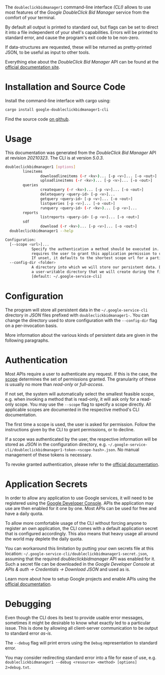 <!---
DO NOT EDIT !
This file was generated automatically from 'src/generator/templates/cli/README.md.mako'
DO NOT EDIT !
-->
The `doubleclickbidmanager1` command-line interface *(CLI)* allows to use most features of the *Google DoubleClick Bid Manager* service from the comfort of your terminal.

By default all output is printed to standard out, but flags can be set to direct it into a file independent of your shell's
capabilities. Errors will be printed to standard error, and cause the program's exit code to be non-zero.

If data-structures are requested, these will be returned as pretty-printed JSON, to be useful as input to other tools.

Everything else about the *DoubleClick Bid Manager* API can be found at the
[official documentation site](https://developers.google.com/bid-manager/).

# Installation and Source Code

Install the command-line interface with cargo using:

```bash
cargo install google-doubleclickbidmanager1-cli
```

Find the source code [on github](https://github.com/Byron/google-apis-rs/tree/main/gen/doubleclickbidmanager1-cli).

# Usage

This documentation was generated from the *DoubleClick Bid Manager* API at revision *20210323*. The CLI is at version *5.0.3*.

```bash
doubleclickbidmanager1 [options]
        lineitems
                downloadlineitems (-r <kv>)... [-p <v>]... [-o <out>]
                uploadlineitems (-r <kv>)... [-p <v>]... [-o <out>]
        queries
                createquery (-r <kv>)... [-p <v>]... [-o <out>]
                deletequery <query-id> [-p <v>]...
                getquery <query-id> [-p <v>]... [-o <out>]
                listqueries [-p <v>]... [-o <out>]
                runquery <query-id> (-r <kv>)... [-p <v>]...
        reports
                listreports <query-id> [-p <v>]... [-o <out>]
        sdf
                download (-r <kv>)... [-p <v>]... [-o <out>]
  doubleclickbidmanager1 --help

Configuration:
  [--scope <url>]...
            Specify the authentication a method should be executed in. Each scope
            requires the user to grant this application permission to use it.
            If unset, it defaults to the shortest scope url for a particular method.
  --config-dir <folder>
            A directory into which we will store our persistent data. Defaults to
            a user-writable directory that we will create during the first invocation.
            [default: ~/.google-service-cli]

```

# Configuration

The program will store all persistent data in the `~/.google-service-cli` directory in *JSON* files prefixed with `doubleclickbidmanager1-`.  You can change the directory used to store configuration with the `--config-dir` flag on a per-invocation basis.

More information about the various kinds of persistent data are given in the following paragraphs.

# Authentication

Most APIs require a user to authenticate any request. If this is the case, the [scope][scopes] determines the 
set of permissions granted. The granularity of these is usually no more than *read-only* or *full-access*.

If not set, the system will automatically select the smallest feasible scope, e.g. when invoking a
method that is read-only, it will ask only for a read-only scope. 
You may use the `--scope` flag to specify a scope directly. 
All applicable scopes are documented in the respective method's CLI documentation.

The first time a scope is used, the user is asked for permission. Follow the instructions given 
by the CLI to grant permissions, or to decline.

If a scope was authenticated by the user, the respective information will be stored as *JSON* in the configuration
directory, e.g. `~/.google-service-cli/doubleclickbidmanager1-token-<scope-hash>.json`. No manual management of these tokens
is necessary.

To revoke granted authentication, please refer to the [official documentation][revoke-access].

# Application Secrets

In order to allow any application to use Google services, it will need to be registered using the 
[Google Developer Console][google-dev-console]. APIs the application may use are then enabled for it
one by one. Most APIs can be used for free and have a daily quota.

To allow more comfortable usage of the CLI without forcing anyone to register an own application, the CLI
comes with a default application secret that is configured accordingly. This also means that heavy usage
all around the world may deplete the daily quota.

You can workaround this limitation by putting your own secrets file at this location: 
`~/.google-service-cli/doubleclickbidmanager1-secret.json`, assuming that the required *doubleclickbidmanager* API 
was enabled for it. Such a secret file can be downloaded in the *Google Developer Console* at 
*APIs & auth -> Credentials -> Download JSON* and used as is.

Learn more about how to setup Google projects and enable APIs using the [official documentation][google-project-new].


# Debugging

Even though the CLI does its best to provide usable error messages, sometimes it might be desirable to know
what exactly led to a particular issue. This is done by allowing all client-server communication to be 
output to standard error *as-is*.

The `--debug` flag will print errors using the `Debug` representation to standard error.

You may consider redirecting standard error into a file for ease of use, e.g. `doubleclickbidmanager1 --debug <resource> <method> [options] 2>debug.txt`.


[scopes]: https://developers.google.com/+/api/oauth#scopes
[revoke-access]: http://webapps.stackexchange.com/a/30849
[google-dev-console]: https://console.developers.google.com/
[google-project-new]: https://developers.google.com/console/help/new/
